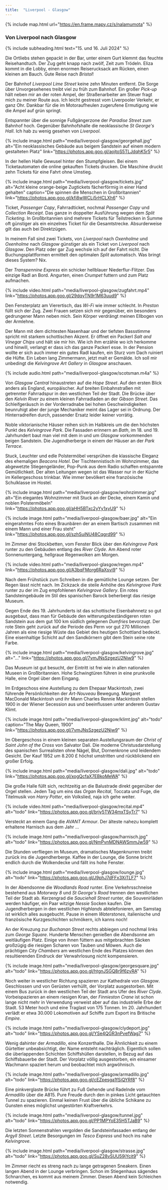 ```yaml
---
title:  "Liverpool - Glasgow"
---
```


{% include map.html url="https://en.frame.mapy.cz/s/nalamumota" %}

### Von Liverpool nach Glasgow

{% include subheading.html text="15. und 16. Juli 2024" %}

Die Ortliebs stehen gepackt in der Bar, unter einem Gurt klemmt das feuchte Reisehandtuch.
Der Zug geht knapp nach zwölf, Zeit zum Trödeln.
Eliza kommt in die Lobby, einen enormen Reiserucksack am Rücken, einen kleinen am Bauch.
Gute Reise nach *Bristol*!

Der Bahnhof *Liverpool Lime Street* keine zehn Minuten entfernt.
Die Sorge über Unvorgesehenes treibt viel zu früh zum Bahnhof.
Ein großer *Pick-up* hält neben mir an der roten Ampel, der Straßenarbeiter am Steuer fragt mich zu meiner Route aus.
Ich leicht gestresst vom Liverpooler Verkehr, er ganz Ohr.
Dankbar für die im Motoraufheulen zugerufene Ermutigung wie die Ampel auf grün springt.

Entspannter über die sonnige Fußgängerzone der *Paradise Street* zum Bahnhof hoch.
Gegenüber Bahnhofshalle die neoklassische *St George's Hall*.
Ich hab zu wenig gesehen von *Liverpool*.

{% include image.html path="media/liverpool-glasgow/georgehall.jpg" alt="Ein neoklassisches Gebäude aus beigem Sandstein auf einem modern gestalteten Platz" link="https://photos.app.goo.gl/aojtoS5TLJdqhK5r5" %}

In der hellen Halle Gewusel hinter den Stumpfgleisen.
Bei einem Ticketautomaten die online gekauften Tickets drucken.
Die Maschine druckt zehn Tickets für eine Fahrt ohne Umstieg.

{% include image.html path="media/liverpool-glasgow/tickets.jpg" alt="Acht kleine orange-beige Zugtickets fächerförmig in einer Hand gehalten" caption="Die spinnen die Menschen in Großbritannien" link="https://photos.app.goo.gl/kfi8wWCLj5rHCLXh6" %}

Ticket, *Passenger Copy*, Fahrradticket, nochmal *Passenger Copy* und *Collection Receipt*.
Das ganze in doppelter Ausführung wegen dem *Split Ticketing*.
In Großbritannien sind mehrere Tickets für Teilstrecken in Summe oft günstiger als ein einzelnes Ticket für die Gesamtstrecke.
Absurderweise gilt das auch bei Direktzügen.

In meinem Fall sind zwei Tickets, von *Liverpool* nach *Oxenholme* und *Oxenholme* nach *Glasgow* günstiger als ein Ticket von *Liverpool* nach *Glasgow*.
Den Platz oder gar Zug wechsle ich auf der Fahrt nicht.
Die Buchungsplattformen ermittelt den optimalen *Split* automatisch.
Was bringt dieses System? 
Nix.

Der *Transpennine Express* ein schicker hellblauer Niederflur-Flitzer.
Das einzige Radl an Bord.
Angurten, einen *Crumpet* futtern und zum Platz aufmachen.

{% include video.html path="media/liverpool-glasgow/zugfahrt.mp4" link="https://photos.app.goo.gl/29dqyTN9r1M63uud9" %}

Den Fensterplatz am Vierertisch, das *Wi-Fi* wie immer schlecht.
In *Preston* füllt sich der Zug.
Zwei Frauen setzen sich mir gegenüber, ein besonders gedrungener Mann neben mich.
Sein Körper verdrängt meinen Ellbogen von der Armlehne.

Der Mann mit dem dichtesten Nasenhaar und der tiefsten Bassstimme spricht mit starkem schottischen Akzent.
Er öffnet ein Packerl *Salt and Vinegar Chips* und hält sie mir hin.
Wie ich ihm erzähle wo ich herkomme und hinwill, verlangt er dass ich das ganze Packerl esse.
In der Pension wollte er sich auch immer ein gutes Radl kaufen, ein Sturz vom Dach ruiniert die Hüfte.
Ein Leben lang Zimmermann, jetzt malt er Gemälde.
Ich soll mir unbedingt die *Kelvingrove Art Gallery* in *Glasgow* anschauen.

{% include audio.html path="media/liverpool-glasgow/scotsman.m4a" %}

Von *Glasgow Central* hinaustreten auf die *Hope Street*.
Auf den ersten Blick anders als England, europäischer.
Auf breiten Einbahnstraßen mit getrennter Fahrradspur in den westlichen Teil der Stadt.
Die Brücke über den *Kelvin River* zu einem kleinen Fahrradladen an der *Gibson Street*.
Das Schleifgeräusch in der Vorderradnabe bei hohen Geschwindigkeiten beunruhigt aber der junge Mechaniker meint das Lager sei in Ordnung.
Der Hinterradreifen durch, passender Ersatz leider keiner vorrätig.

Noble viktorianische Häuser reihen sich im Halbkreis um die den höchsten Punkt des *Kelvingrove Park*.
Die Fassaden erinnern an *Bath*, im 18. und 19. Jahrhundert baut man viel mit dem in und um *Glasgow* vorkommenden beigen Sandstein.
Die Jugendherberge in einem der Häuser an der *Park Terrace*.

Stuck, Leuchter und edle Polstermöbel versprühen die klassische Eleganz des ehemaligen *Beacons Hotel*.
Der Tischtennistisch im Wohnzimmer, das abgewetzte Stiegengeländer, Pop-Punk aus dem Radio schaffen entspannte Gemütlichkeit.
Der alten Leitungen wegen ist das Wasser nur in der Küche im Kellergeschoss trinkbar.
Wie immer bevölkert eine französische Schulklasse im Hostel.

{% include image.html path="media/liverpool-glasgow/wohnzimmer.jpg" alt="Ein elegantes Wohnzimmer mit Stuck an der Decke, einem Kamin und noblen Polstermöbeln" link="https://photos.app.goo.gl/aHH5BTxc2yYy1xyU9" %}

{% include image.html path="media/liverpool-glasgow/baer.jpg" alt="Ein eingerahmtes Foto eines Braunbären der an einem Bartisch zusammen mit einem Mann und einer Frau steht" link="https://photos.app.goo.gl/szhSuiNU48Cqgrd99" %}

Im Zimmer drei Stockbetten, vom Fenster Blick über den *Kelvingrove Park* runter zu den Gebäuden entlang des *River Clyde*.
Am Abend roter Sonnenuntergang, hellgraue Regenwolken am Morgen.

{% include video.html path="media/liverpool-glasgow/regen.mp4" link="https://photos.app.goo.gl/A3bqFMorg6RaXsvi9" %}

Nach dem Frühstück zum Schreiben in die gemütliche Lounge setzen.
Der Regen lässt nicht nach.
Im Zickzack die steile Anhöhe des *Kelvingrove Park* runter zu der im Zug empfohlenen *Kelvingrove Gallery*.
Ein rotes Sandsteingebäude im Stil des spanischen Barock beherbergt das riesige Museum.

Gegen Ende des 19. Jahrhunderts ist das schottische Eisenbahnnetz so gut ausgebaut, dass man für Gebäude den witterungsbeständigeren roten Sandstein aus dem gut 100 km südlich gelegenen *Dumfries* bevorzugt.
Der rote Stein geht zurück auf die Periode des Perm vor gut 270 Millionen Jahren als eine riesige Wüste das Gebiet des heutigen Schottland bedeckt.
Eine eisenhaltige Schicht auf den Sandkörnern gibt dem Stein seine rote Farbe.

{% include image.html path="media/liverpool-glasgow/kelvingrove.jpg" alt="..." link="https://photos.app.goo.gl/7vmJNsSzgezU2Njw9" %}

Das Museum ist gut besucht, der Eintritt ist frei wie in allen nationalen Museen in Großbritannien.
Hohe Schwingtüren führen in eine prunkvolle Halle, eine Orgel über dem Eingang.

Im Erdgeschoss eine Austellung zu dem Ehepaar Mackintosh, zwei führende Persönlichkeiten der *Art-Nouveau* Bewegung.
Margaret MacDonald Mackintosh und ihr Mann Charles Rennie Mackintosh stellen 1900 in der Wiener Secession aus und beeinflussen unter anderem Gustav Klimt.

{% include image.html path="media/liverpool-glasgow/klimt.jpg" alt="todo" caption="The May Queen, 1900" link="https://photos.app.goo.gl/7vmJNsSzgezU2Njw9" %}

Im Obergeschoss in einem kleinen separaten Austellungsraum der *Christ of Saint John of the Cross* von Salvator Dalí.
Die moderne Christusdarstellung des spanischen Surrealisten ohne Nägel, Blut, Dornenkrone und leidendem Gesicht.
Der Kauf 1952 um 8.200 £ höchst umstritten und rückblickend ein großer Erfolg.

{% include image.html path="media/liverpool-glasgow/dali.jpg" alt="todo" link="https://photos.app.goo.gl/xogQcfaX7EBkoMeWA" %}

Die große Halle füllt sich, rechtzeitig an die Balustrade direkt gegenüber der Orgel stellen.
Jeden Tag um eins das *Organ Recital*, Toccata und Fuge, die Titelmusik von *Harry Potter*, ein Volkslied, naja ich gehe weiter.

{% include video.html path="media/liverpool-glasgow/recital.mp4" alt="todo" link="https://photos.app.goo.gl/brjy5TW34mxTSyTr7" %}

Versteckt an einem Gang die *AVANT Armour*.
Der älteste nahezu komplett erhaltene Harnisch aus dem Jahr ...


{% include image.html path="media/liverpool-glasgow/harnisch.jpg" alt="todo" link="https://photos.app.goo.gl/NmPvnMDNAWSmmJw59" %}

Die Stunden verfliegen im Museum, dramatisches Magenknurren treibt zurück ins die Jugendherberge.
Kaffee in der Lounge, die Sonne bricht endlich durch die Wolkendecke und fällt ins hohe Fenster.

{% include image.html path="media/liverpool-glasgow/lounge.jpg" alt="todo" link="https://photos.app.goo.gl/J9phJ7dFFx3XiTLF7" %}

In der Abendsonne die *Woodlands Road* runter.
Eine Verkehrsschneise bestehend aus *Motorway 8* und *St George's Road* trennen den westlichen Teil der Stadt ab.
Kerzengrad die *Sauciehall Street* runter, die Souvenirläden werden häufiger, ein Paar witzige *Nessie* Socken kaufen.
Die Jugendherbergen in den westlichen *Highlands* abtelefonieren, am Samstag ist wirklich alles ausgebucht.
Pause in einem *Waterstones*, italienische und französische Kurzgeschichten schmökern, ich kanns noch!

An der Kreuzung zur *Buchanan Street* rechts abbiegen und nochmal links zum *George Square*.
Hunderte Menschen genießen die Abendsonne am weitläufigen Platz.
Einige von ihnen füttern aus mitgebrachten Säcken großzügig die riesigen Scharen von Tauben und Möwen.
Auch die prächtigen *City Chambers* am westlichen Ende des Platzes können den resultierenden Eindruck der Verwahrlosung nicht kompensieren.

{% include image.html path="media/liverpool-glasgow/georgesquare.jpg" alt="todo" link="https://photos.app.goo.gl/htgnJSGQ8r9f6zyRA" %}

Noch weiter in westlicher Richtung spazieren zur Kathedrale von *Glasgow*.
Geschlossen und von Gerüsten verhüllt, der Vorplatz ausgestorben.
Mit einem Bus zurück in den westlichen Teil der Stadt ans Ufer des *River Clyde*.
Vorbeispazieren an einem riesigen Kran, der *Finnieston Crane* ist schon lange nicht mehr in Verwendung verweist aber auf das industrielle Erbe der Stadt.
53 Meter hoch und eine Traglast von 175 Tonnen.
Im 20. Jahrhundert verlädt er etwa 30.000 Lokomotiven auf Schiffe zum Export ins Britische *Empire*.

{% include image.html path="media/liverpool-glasgow/clydeport.jpg" alt="todo" link="https://photos.app.goo.gl/YSe4QGR3nPvefWag7" %}

Wenig dahinter der *Armadillo*, eine Konzerthalle.
Die Ähnlichkeit zu einem Gürteltier unbeabsichtigt, der Name entsteht nachträglich.
Eigentlich sollen die überlappenden Schichten Schiffshüllen darstellen, in Bezug auf das Schiffsbauerbe der Stadt.
Der Vorplatz völlig ausgestorben, ein einsamer Wachmann spaziert herum und beobachtet mich argwöhnisch.

{% include image.html path="media/liverpool-glasgow/armadillo.jpg" alt="todo" link="https://photos.app.goo.gl/cEZpesga1fSiQYRf8" %}

Eine pinkverglaste Brücke führt zu Fuß Gehende und Radelnde vom *Armadillo* über die A815.
Pure Freude durch den in pinkes Licht getauchten Tunnel zu spazieren.
Einmal keinen Frust über die übliche Schikane zu Gunsten eines möglichst ungestörten Kraftverkehrs.

{% include image.html path="media/liverpool-glasgow/tunnel.jpg" alt="todo" link="https://photos.app.goo.gl/PP1MPYoE35H5TJaB9" %}

Die letzten Sonnenstrahlen vergolden die Sandsteinfassaden entlang der *Argyll Street*.
Letzte Besorgungen im *Tesco Express* und hoch ins nahe *Kelvingrove*.

{% include image.html path="media/liverpool-glasgow/strasse.jpg" alt="todo" link="https://photos.app.goo.gl/SuZ28vSUU59jYcit9" %}

Im Zimmer riecht es streng nach zu lange getragenen Sneakern.
Einen langen Abend in der Lounge verbringen.
Schon im Stiegenhaus sägendes Schnarchen, es kommt aus meinem Zimmer.
Diesen Abend kein Schleichen notwendig.
